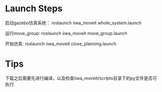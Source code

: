 # Launch Steps

启动gazebo仿真系统：
roslaunch iiwa_moveit whole_system.launch

运行move_group:
roslaunch iiwa_moveit move_group.launch

开始仿真:
roslaunch iiwa_moveit close_planning.launch

# Tips

下载之后需要先进行编译。以及检查iiwa_moveit/scripts目录下的py文件是否可执行